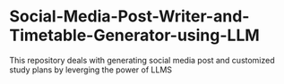 # Social-Media-Post-Writer-and-Timetable-Generator-using-LLM
This repository deals with generating social media post and customized study plans by leverging the power of LLMS
